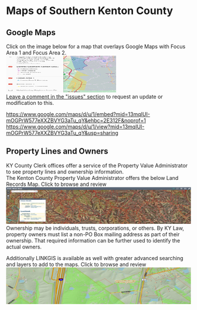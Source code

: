 # Maps of Southern Kenton County 

## Google Maps 
Click on the image below for a map that overlays Google Maps with Focus Area 1 and Focus Area 2.   
<a href="https://www.google.com/maps/d/u/1/embed?mid=13mqIUI-mOGPrW577eXXZBVYG3aTu_qY&ehbc=2E312F&noprof=1">
  <img src="/info/docs/img/gmap.png" alt="Google Maps of Focus Area1 and Focus Area 2" style="width:300px;height:100px;">
</a>  
[Leave a comment in the "issues" section](https://github.com/GreenRoadBen/RuralSouthernKenton/issues) to request an update or modification to this.

https://www.google.com/maps/d/u/1/embed?mid=13mqIUI-mOGPrW577eXXZBVYG3aTu_qY&ehbc=2E312F&noprof=1
https://www.google.com/maps/d/u/1/view?mid=13mqIUI-mOGPrW577eXXZBVYG3aTu_qY&usp=sharing 

## Property Lines and Owners  
KY County Clerk offices offer a service of the Property Value Administrator to see property lines and ownership information.  
The Kenton County Property Value Administrator offers the below Land Records Map. Click to browse and review  
<a href="https://gis.kentoncounty.org/landrecordsmap/">
  <img src="/info/docs/img/pva.png" alt="Land Records Map ScreenShot of Southern Kenton County" style="width:600px;height:100px;"> 
</a>  
Ownership may be individuals, trusts, corporations, or others. 
By KY Law, property owners must list a non-PO Box mailing address as part of their ownership. That required information can be further used to identify the actual owners.  

Additionally LINKGIS is available as well with greater advanced searching and layers to add to the maps. Click to browse and review  
<a href="https://linkgis.org/mapviewer/index.html?slayer=0&exprnum=1&esearch=&submit=Open+the+Map">
  <img src="/info/docs/img/linkgis.png" alt="LINKGIS Map ScreenShot of Southern Kenton County" style="width:600px;height:100px;"> 
</a>  